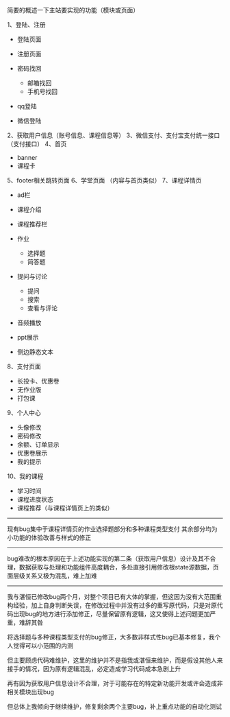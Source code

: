 简要的概述一下主站要实现的功能（模块或页面）

1、登陆、注册

- 登陆页面
- 注册页面
- 密码找回
    
    - 邮箱找回
    - 手机号找回

- qq登陆
- 微信登陆


    
2、获取用户信息（账号信息、课程信息等）
3、微信支付、支付宝支付统一接口（支付接口）
4、首页
    
- banner
- 课程卡
    
5、footer相关跳转页面
6、学堂页面 （内容与首页类似）
7、课程详情页


- ad栏
- 课程介绍
- 课程推荐栏
- 作业
    
    - 选择题
    - 简答题

- 提问与讨论

    - 提问
    - 搜索
    - 查看与评论

- 音频播放
- ppt展示
- 侧边静态文本

8、支付页面

 - 长投卡、优惠卷
 - 无作业版
 - 打包课

9、个人中心

- 头像修改
- 密码修改
- 余额、订单显示
- 优惠卷展示
- 我的提示

10、我的课程

- 学习时间
- 课程进度状态
- 课程推荐（与课程详情页上的类似）


--- 

现有bug集中于课程详情页的作业选择题部分和多种课程类型支付
其余部分均为小功能的体验改善与样式的修正

---

bug难改的根本原因在于上述功能实现的第二条（获取用户信息）设计及其不合理，数据获取与处理和功能组件高度耦合，多处直接引用修改根state源数据，页面层级关系又极为混乱，难上加难

---

我与湛恒已修改bug两个月，对整个项目已有大体的掌握，但这因为没有大范围重构经验，加上自身判断失误，在修改过程中并没有过多的重写原代码，只是对原代码出现bug的地方进行添加修正，尽量保留原有逻辑，这又使得上述问题更加严重，难辞其咎

将选择题与多种课程类型支付的bug修正，大多数非样式性bug已基本修复，我个人觉得可以小范围的内测

但主要顾虑代码难维护，这里的维护并不是指我或湛恒来维护，而是假设其他人来接手的情况，因为原有逻辑混乱，必定造成学习代码成本急剧上升

再有因为获取用户信息设计不合理，对于可能存在的特定新功能开发或许会造成非相关模块出现bug

但总体上我倾向于继续维护，修复剩余两个主要bug，补上重点功能的自动化测试


